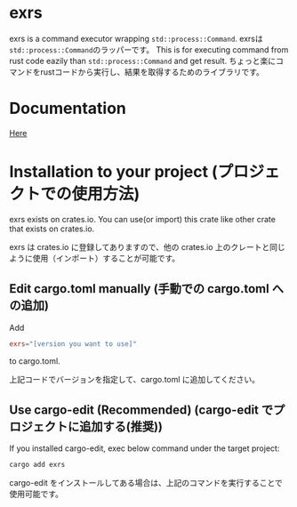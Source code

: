 # exrs
exrs is a command executor wrapping `std::process::Command`.
exrsは`std::process::Command`のラッパーです。
This is for executing command from rust code eazily than `std::process::Command` and get result.
ちょっと楽にコマンドをrustコードから実行し、結果を取得するためのライブラリです。

# Documentation

[Here](https://docs.rs/exrs/)

# Installation to your project (プロジェクトでの使用方法)

exrs exists on crates.io.
You can use(or import) this crate like other crate that exists on crates.io.

exrs は crates.io に登録してありますので、他の crates.io 上のクレートと同じように使用（インポート）することが可能です。

## Edit cargo.toml manually (手動での cargo.toml への追加)

Add

```toml
exrs="[version you want to use]"
```

to cargo.toml.

上記コードでバージョンを指定して、cargo.toml に追加してください。

## Use cargo-edit (Recommended) (cargo-edit でプロジェクトに追加する(推奨))

If you installed cargo-edit, exec below command under the target project:

```bash
cargo add exrs
```

cargo-edit をインストールしてある場合は、上記のコマンドを実行することで使用可能です。